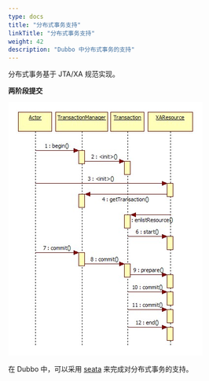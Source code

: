 ```yaml
---
type: docs
title: "分布式事务支持"
linkTitle: "分布式事务支持"
weight: 42
description: "Dubbo 中分布式事务的支持"
---
```


分布式事务基于 JTA/XA 规范实现。

**两阶段提交**

![/user-guide/images/jta-xa.jpg](/imgs/user/jta-xa.jpg)

在 Dubbo 中，可以采用 [seata](/zh/blog/2019/01/17/如何使用seata保证dubbo微服务间的一致性/) 来完成对分布式事务的支持。
